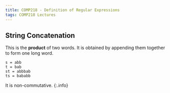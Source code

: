 ```yaml
---
title: COMP218 - Definition of Regular Expressions
tags: COMP218 Lectures
---
```

## String Concatenation
This is the **product** of two words. It is obtained by appending them together to form one long word.

```
s = abb
t = bab
st = abbbab
ts = bababb
```

It is non-commutative.
{:.info}